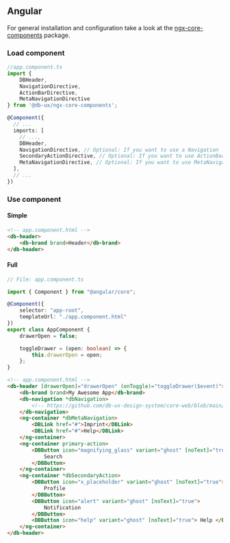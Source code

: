 ## Angular

For general installation and configuration take a look at the [ngx-core-components](https://www.npmjs.com/package/@db-ux/ngx-core-components) package.

### Load component

```ts app.component.ts
//app.component.ts
import {
	DBHeader,
	NavigationDirective,
	ActionBarDirective,
	MetaNavigationDirective
} from '@db-ux/ngx-core-components';

@Component({
  // ...
  imports: [
	// ...,
	DBHeader,
    NavigationDirective, // Optional: If you want to use a Navigation
	SecondaryActionDirective, // Optional: If you want to use ActionBar
	MetaNavigationDirective, // Optional: If you want to use MetaNavigation
  ],
  // ...
})
```

### Use component

#### Simple

```html app.component.html
<!-- app.component.html -->
<db-header>
	<db-brand brand>Header</db-brand>
</db-header>
```

#### Full

```ts app.component.ts
// File: app.component.ts

import { Component } from "@angular/core";

@Component({
	selector: "app-root",
	templateUrl: "./app.component.html"
})
export class AppComponent {
	drawerOpen = false;

	toggleDrawer = (open: boolean) => {
		this.drawerOpen = open;
	};
}
```

```html app.component.html
<!-- app.component.html -->
<db-header [drawerOpen]="drawerOpen" (onToggle)="toggleDrawer($event)">
	<db-brand brand>My Awesome App</db-brand>
	<db-navigation *dbNavigation>
		<!-- https://github.com/db-ux-design-system/core-web/blob/main/packages/components/src/components/navigation/docs/Angular.md -->
	</db-navigation>
	<ng-container *dbMetaNavigation>
		<DBLink href="#">Imprint</DBLink>
		<DBLink href="#">Help</DBLink>
	</ng-container>
	<ng-container primary-action>
		<DBButton icon="magnifying_glass" variant="ghost" [noText]="true">
			Search
		</DBButton>
	</ng-container>
	<ng-container *dbSecondaryAction>
		<DBButton icon="x_placeholder" variant="ghost" [noText]="true">
			Profile
		</DBButton>
		<DBButton icon="alert" variant="ghost" [noText]="true">
			Notification
		</DBButton>
		<DBButton icon="help" variant="ghost" [noText]="true"> Help </DBButton>
	</ng-container>
</db-header>
```
